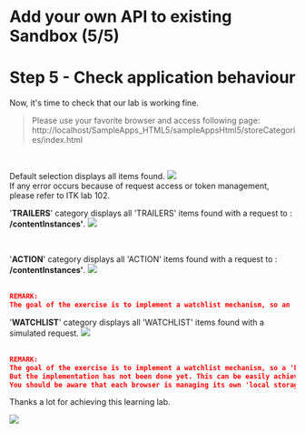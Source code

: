#  Add your own API to existing Sandbox (5/5)


# Step 5 - Check application behaviour

Now, it's time to check that our lab is working fine.
> Please use your favorite browser and access following page:
> http://localhost/SampleApps_HTML5/sampleAppsHtml5/storeCategories/index.html
> 

</br>

Default selection displays all items found. 
  ![](/posts/files/itk-ctap-local-104/assets/images/Start-REF-API-104-04_store.jpg)<br/>
If any error occurs because of request access or token management,
please refer to ITK lab 102.
</br>

'**TRAILERS**' category displays all 'TRAILERS' items found with a request to : **/contentInstances'**.
  ![](/posts/files/itk-ctap-local-104/assets/images/Start-REF-API-104-05_store.jpg)<br/>

</br>

'**ACTION**' category displays all 'ACTION' items found with a request to : **/contentInstances'**.
  ![](/posts/files/itk-ctap-local-104/assets/images/Start-REF-API-104-06_store.jpg)<br/>
</br>

```json
REMARK:
The goal of the exercise is to implement a watchlist mechanism, so an 'Add to Watch List' button is added for each asset of the result list.
```

'**WATCHLIST**' category displays all 'WATCHLIST' items found with a simulated request.
  ![](/posts/files/itk-ctap-local-104/assets/images/Start-REF-API-104-07_store.jpg)<br/>
</br>

```json
REMARK:
The goal of the exercise is to implement a watchlist mechanism, so a 'Del from List' button is added for each asset of the WATCHLIST category.
But the implementation has not been done yet. This can be easily achieve by using the 'local storage' capability of JavaScript framework.
You should be aware that each browser is managing its own 'local storage'.
```

Thanks a lot for achieving this learning lab.

  ![](/posts/files/itk-ctap-local-104/assets/images/winner-small.jpg)<br/>




